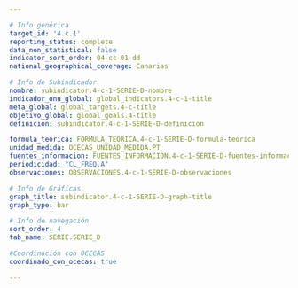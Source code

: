 ```yaml
---

# Info genérica
target_id: '4.c.1'
reporting_status: complete
data_non_statistical: false
indicator_sort_order: 04-cc-01-dd
national_geographical_coverage: Canarias

# Info de Subindicador
nombre: subindicator.4-c-1-SERIE-D-nombre
indicador_onu_global: global_indicators.4-c-1-title
meta_global: global_targets.4-c-title
objetivo_global: global_goals.4-title
definicion: subindicator.4-c-1-SERIE-D-definicion

formula_teorica: FORMULA_TEORICA.4-c-1-SERIE-D-formula-teorica
unidad_medida: OCECAS_UNIDAD_MEDIDA.PT
fuentes_informacion: FUENTES_INFORMACION.4-c-1-SERIE-D-fuentes-informacion
periodicidad: "CL_FREQ.A"
observaciones: OBSERVACIONES.4-c-1-SERIE-D-observaciones

# Info de Gráficas
graph_title: subindicator.4-c-1-SERIE-D-graph-title
graph_type: bar

# Info de navegación
sort_order: 4
tab_name: SERIE.SERIE_D

#Coordinación con OCECAS
coordinado_con_ocecas: true

---
```

